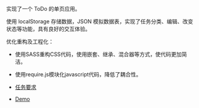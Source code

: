 实现了一个 ToDo 的单页应用。

使用 localStorage 存储数据，JSON 模拟数据表，实现了任务分类、编辑、改变状态等功能，具有良好的交互体验。  

优化重构及工程化：  
- 使用SASS重构CSS代码，使用嵌套、继承、混合器等方式，使代码更加简洁。
- 使用require.js模块化javascript代码，降低了耦合性。

- [任务要求](https://github.com/baidu-ife/ife/tree/master/2015_spring/task/task0003)  
- [Demo](https://paleomoon.github.io/todo/index.html)
